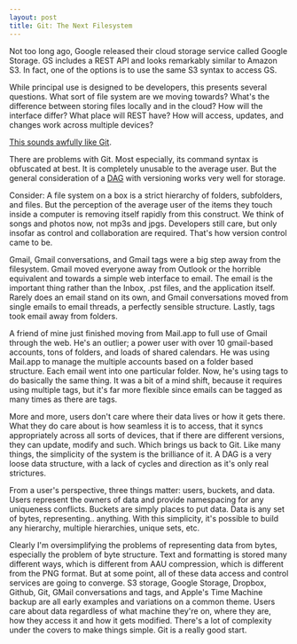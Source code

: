 ```yaml
---
layout: post
title: Git: The Next Filesystem
---
```


Not too long ago, Google released their cloud storage service called Google Storage.  GS includes a REST API and looks remarkably similar to Amazon S3.  In fact, one of the options is to use the same S3 syntax to access GS.

While principal use is designed to be developers, this presents several questions.  What sort of file system are we moving towards?  What's the difference between storing files locally and in the cloud?  How will the interface differ?  What place will REST have?  How will access, updates, and changes work across multiple devices?

[This sounds awfully like Git](http://eagain.net/articles/git-for-computer-scientists/).

There are problems with Git.  Most especially, its command syntax is obfuscated at best.  It is completely unusable to the average user.  But the general consideration of a [DAG](http://en.wikipedia.org/wiki/Directed_acyclic_graph) with versioning works very well for storage.
 
Consider:  A file system on a box is a strict hierarchy of folders, subfolders, and files.  But the perception of the average user of the items they touch inside a computer is removing itself rapidly from this construct.  We think of songs and photos now, not mp3s and jpgs.  Developers still care, but only insofar as control and collaboration are required.  That's how version control came to be.

Gmail, Gmail conversations, and Gmail tags were a big step away from the filesystem.  Gmail moved everyone away from Outlook or the horrible equivalent and towards a simple web interface to email.  The email is the important thing rather than the Inbox, .pst files, and the application itself.  Rarely does an email stand on its own, and Gmail conversations moved from single emails to email threads, a perfectly sensible structure.  Lastly, tags took email away from folders.

A friend of mine just finished moving from Mail.app to full use of Gmail through the web.  He's an outlier; a power user with over 10 gmail-based accounts, tons of folders, and loads of shared calendars.  He was using Mail.app to manage the multiple accounts based on a folder based structure.  Each email went into one particular folder.  Now, he's using tags to do basically the same thing.  It was a bit of a mind shift, because it requires using multiple tags, but it's far more flexible since emails can be tagged as many times as there are tags.

More and more, users don't care where their data lives or how it gets there.  What they do care about is how seamless it is to access, that it syncs appropriately across all sorts of devices, that if there are different versions, they can update, modify and such.  Which brings us back to Git.  Like many things, the simplicity of the system is the brilliance of it.  A DAG is a very loose data structure, with a lack of cycles and direction as it's only real strictures.

From a user's perspective, three things matter: users, buckets, and data.  Users represent the owners of data and provide namespacing for any uniqueness conflicts.  Buckets are simply places to put data.  Data is any set of bytes, representing.. anything.  With this simplicity, it's possible to build any hierarchy, multiple hierarchies, unique sets, etc. 

Clearly I'm oversimplifying the problems of representing data from bytes, especially the problem of byte structure.  Text and formatting is stored many different ways, which is different from AAU compression, which is different from the PNG format.  But at some point, all of these data access and control services are going to converge.  S3 storage, Google Storage, Dropbox, Github, Git, GMail conversations and tags, and Apple's Time Machine backup are all early examples and variations on a common theme.  Users care about data regardless of what machine they're on, where they are, how they access it and how it gets modified.  There's a lot of complexity under the covers to make things simple.  Git is a really good start.